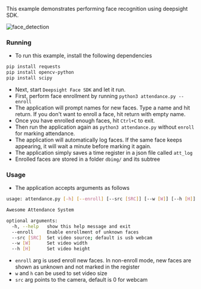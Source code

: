 This example demonstrates performing face recognition using deepsight SDK.

![face_detection](https://github.com/baseapp/DeepSight-Face-Recognition-SDK/blob/master/examples/face_recognition_attendance/usage.gif)


### Running

* To run this example, install the following dependencies

```sh
pip install requests 
pip install opencv-python
pip install scipy
```
* Next, start `Deepsight Face SDK` and let it run.
* First, perform face enrollment by running `python3 attendance.py --enroll`
* The application will prompt names for new faces.  Type a name and hit return.  If you don't want to enroll a face, hit return with empty name.
* Once you have enrolled enough faces, hit `Ctrl+C` to exit.
* Then run the application again as `python3 attendance.py` without `enroll` for marking attendance.
* The application will automatically log faces.  If the same face keeps appearing, it will wait a minute before marking it again.
* The application simply saves a time register in a json file called `att_log`
* Enrolled faces are stored in a folder `dbimg/` and its subtree

### Usage

* The application accepts arguments as follows

```sh
usage: attendance.py [-h] [--enroll] [--src [SRC]] [--w [W]] [--h [H]]

Awesome Attendance System

optional arguments:
  -h, --help   show this help message and exit
  --enroll     Enable enrollment of unknown faces
  --src [SRC]  Set video source; default is usb webcam
  --w [W]      Set video width
  --h [H]      Set video height
```

* `enroll` arg is used enroll new faces.  In non-enroll mode, new faces are shown as unknown and not marked in the register
* `w` and `h` can be used to set video size
* `src` arg points to the camera, default is 0 for webcam
